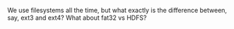 We use filesystems all the time, but what exactly is the difference between,
say, ext3 and ext4? What about fat32 vs HDFS?
